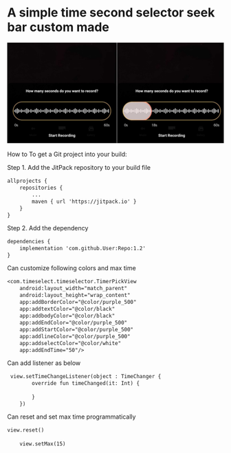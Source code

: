 # A simple time second selector seek bar custom made

![Imgur Image](https://github.com/MohammedNadil/TimeSelector/blob/master/seekimg.jpg) 


How to To get a Git project into your build:

Step 1. Add the JitPack repository to your build file

	allprojects {
		repositories {
			...
			maven { url 'https://jitpack.io' }
		}
	}
  
Step 2. Add the dependency

	dependencies {
		implementation 'com.github.User:Repo:1.2'
	}

Can customize following colors and max time

    <com.timeselect.timeselector.TimerPickView
        android:layout_width="match_parent"
        android:layout_height="wrap_content"
        app:addBorderColor="@color/purple_500"
        app:addtextColor="@color/black"
        app:addbodyColor="@color/black"
        app:addEndColor="@color/purple_500"
        app:addStartColor="@color/purple_500"
        app:addlineColor="@color/purple_500"
        app:addselectColor="@color/white"
        app:addEndTime="50"/>
	
Can add listener as below

	 view.setTimeChangeListener(object : TimeChanger {
            override fun timeChanged(it: Int) {
               
            }
        })

Can reset and set max time programmatically

	view.reset()
       
        view.setMax(15)
